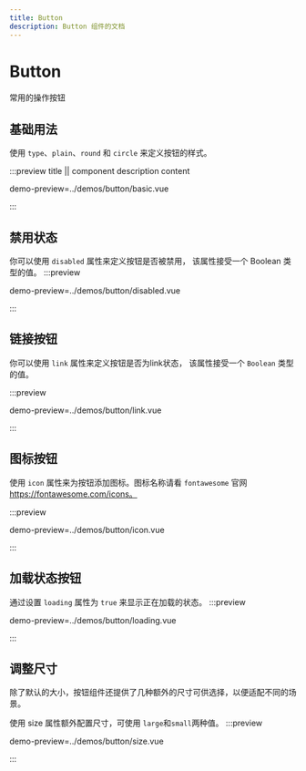 ```yaml
---
title: Button
description: Button 组件的文档
---
```


<!-- markdownlint-disable -->

# Button

常用的操作按钮

## 基础用法

使用 `type`、`plain`、`round` 和 `circle` 来定义按钮的样式。

:::preview title || component description content

demo-preview=../demos/button/basic.vue

:::

## 禁用状态

你可以使用 `disabled` 属性来定义按钮是否被禁用， 该属性接受一个 Boolean 类型的值。
:::preview

demo-preview=../demos/button/disabled.vue

:::

## 链接按钮

你可以使用 `link` 属性来定义按钮是否为link状态， 该属性接受一个 `Boolean` 类型的值。

:::preview

demo-preview=../demos/button/link.vue

:::

## 图标按钮

使用 `icon` 属性来为按钮添加图标。图标名称请看 `fontawesome` 官网 https://fontawesome.com/icons。

:::preview

demo-preview=../demos/button/icon.vue

:::

## 加载状态按钮

通过设置 `loading` 属性为 `true` 来显示正在加载的状态。
:::preview

demo-preview=../demos/button/loading.vue

:::

## 调整尺寸

除了默认的大小，按钮组件还提供了几种额外的尺寸可供选择，以便适配不同的场景。

使用 size 属性额外配置尺寸，可使用 `large`和`small`两种值。
:::preview

demo-preview=../demos/button/size.vue

:::
